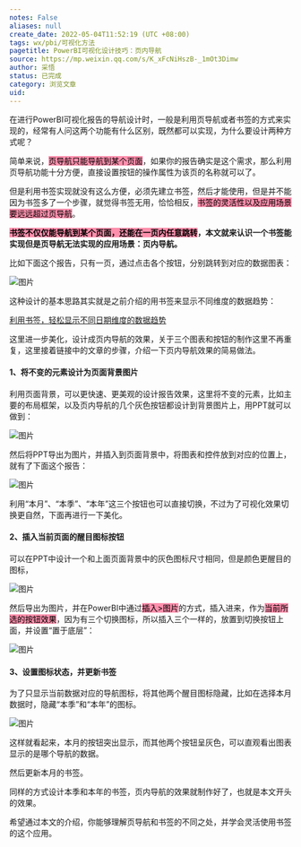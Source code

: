 ```yaml
---
notes: False
aliases: null
create_date: 2022-05-04T11:52:19 (UTC +08:00)
tags: wx/pbi/可视化方法
pagetitle: PowerBI可视化设计技巧：页内导航
source: https://mp.weixin.qq.com/s/K_xFcNiHszB-_1mOt3Dimw
author: 采悟
status: 已完成
category: 浏览文章
uid: 
---
```


在进行PowerBI可视化报告的导航设计时，一般是利用页导航或者书签的方式来实现的，经常有人问这两个功能有什么区别，既然都可以实现，为什么要设计两种方式呢？  

简单来说，<mark style="background: #FF5582A6;">页导航只能导航到某个页面</mark>，如果你的报告确实是这个需求，那么利用页导航功能十分方便，直接设置按钮的操作属性为该页的名称就可以了。  

但是利用书签实现就没有这么方便，必须先建立书签，然后才能使用，但是并不能因为书签多了一个步骤，就觉得书签无用，恰恰相反，<mark style="background: #FF5582A6;">书签的灵活性以及应用场景要远远超过页导航</mark>。

**<mark style="background: #FF5582A6;">书签不仅仅能导航到某个页面，还能在一页内任意跳转</mark>，本文就来认识一个书签能实现但是页导航无法实现的应用场景：页内导航。**

比如下面这个报告，只有一页，通过点击各个按钮，分别跳转到对应的数据图表：

![图片](https://mmbiz.qpic.cn/mmbiz_gif/aHEbZtANQJO1AEySOiakLF2kY7eb1kUw2dk7iagThG1NwU65N3uiaCvqlzwXoCJ6oSWlibPOuuabqJ2X49O9TDeIPQ/640?wx_fmt=gif&wxfrom=5&wx_lazy=1)

这种设计的基本思路其实就是之前介绍的用书签来显示不同维度的数据趋势：

[利用书签，轻松显示不同日期维度的数据趋势](http://mp.weixin.qq.com/s?__biz=MzA4MzQwMjY4MA==&mid=2484074411&idx=1&sn=7f8b45e40cb2c41710fe3a6cc69f1dbd&chksm=8e0c5d7cb97bd46a42ce531b14336ff340cd7e3cd5e9c6dd24b5feda5481609b790e9980cb4c&scene=21#wechat_redirect)  

这里进一步美化，设计成页内导航的效果，关于三个图表和按钮的制作这里不再重复，这里接着链接中的文章的步骤，介绍一下页内导航效果的简易做法。

#### **1、将不变的元素设计为页面背景图片**

利用页面背景，可以更快速、更美观的设计报告效果，这里将不变的元素，比如主要的布局框架，以及页内导航的几个灰色按钮都设计到背景图片上，用PPT就可以做到：

![图片](https://mmbiz.qpic.cn/mmbiz_png/aHEbZtANQJO1AEySOiakLF2kY7eb1kUw2fWgymZRia53biaUCUygYKLaF6dibKKBME6OicduX78IhUDSyePKHJ1Pb5w/640?wx_fmt=png&wxfrom=5&wx_lazy=1&wx_co=1)

然后将PPT导出为图片，并插入到页面背景中，将图表和控件放到对应的位置上，就有了下面这个报告：

![图片](https://mmbiz.qpic.cn/mmbiz_png/aHEbZtANQJO1AEySOiakLF2kY7eb1kUw2icicCy6ODRiaZ76oJmyRgwvCMeRko3L7lAaPFIIANUX2GicqvjpAEUT3Tg/640?wx_fmt=png&wxfrom=5&wx_lazy=1&wx_co=1)

利用“本月”、“本季”、“本年”这三个按钮也可以直接切换，不过为了可视化效果切换更自然，下面再进行一下美化。  

#### **2、插入当前页面的醒目图标按钮**

可以在PPT中设计一个和上面页面背景中的灰色图标尺寸相同，但是颜色更醒目的图标，

![图片](https://mmbiz.qpic.cn/mmbiz_png/aHEbZtANQJNicGqnNoVZ636SThJssJKSh6ZrhvQYH1nUWibAzG38Y5A2N1weGhbY9M7yVgs3endKRZTatk6fHIbA/640?wx_fmt=png&wxfrom=5&wx_lazy=1&wx_co=1)

然后导出为图片，并在PowerBI中通过<mark style="background: #FF5582A6;">插入>图片</mark>的方式，插入进来，作为<mark style="background: #FF5582A6;">当前所选的按钮效果</mark>，因为有三个切换图标，所以插入三个一样的，放置到切换按钮上面，并设置“置于底层”：

![图片](https://mmbiz.qpic.cn/mmbiz_png/aHEbZtANQJO1AEySOiakLF2kY7eb1kUw2cuQicov3Hb8ULJzsxU5Ke0YuKtqhuOoUl4KIWafKlUbDDHPTxAgTsqg/640?wx_fmt=png&wxfrom=5&wx_lazy=1&wx_co=1)

#### **3、设置图标状态，并更新书签**

为了只显示当前数据对应的导航图标，将其他两个醒目图标隐藏，比如在选择本月数据时，隐藏“本季”和“本年”的图标。  

![图片](https://mmbiz.qpic.cn/mmbiz_png/aHEbZtANQJO1AEySOiakLF2kY7eb1kUw2o3m9slkrUYu9ZO2ib7uSFo1U2jTDEq4DOp8dx9sib2XkLbh30a8iacH4g/640?wx_fmt=png&wxfrom=5&wx_lazy=1&wx_co=1)

这样就看起来，本月的按钮突出显示，而其他两个按钮呈灰色，可以直观看出图表显示的是哪个导航的数据。

然后更新本月的书签。

同样的方式设计本季和本年的书签，页内导航的效果就制作好了，也就是本文开头的效果。

希望通过本文的介绍，你能够理解页导航和书签的不同之处，并学会灵活使用书签的这个应用。  
